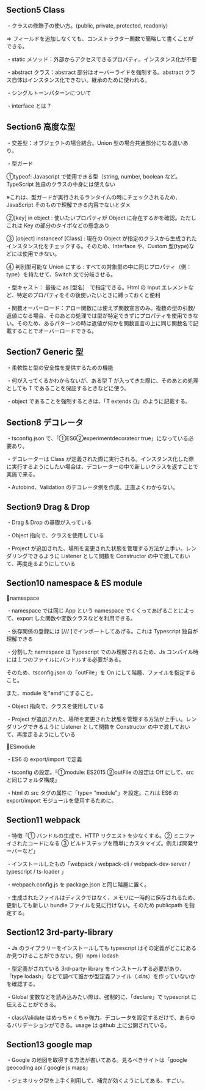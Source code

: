 ## Section5 Class

・クラスの修飾子の使い方。(public, private, protected, readonly)

⇒ フィールドを追加しなくても、コンストラクター関数で簡略して書くことができる。

・static メソッド：外部からアクセスできるプロパティ。インスタンス化が不要

・abstract クラス：abstract 部分はオーバーライドを強制する。abstract クラス自体はインスタンス化できない。継承のために使われる。

・シングルトーンパターンについて

・interface とは？

## Section6 高度な型

・交差型：オブジェクトの場合結合。Union 型の場合共通部分になる違いあり。

・型ガード

①typeof: Javascript で使用できる型（string, number, boolean など。TypeScript 独自のクラスの中身には使えない

※これは、型ガードが実行されるランタイムの時にチェックされるため、JavaScript そのもので理解できる内容でないとダメ

②[key] in object : 使いたいプロパティが Object に存在するかを確認。ただしこれは Key の部分のタイポなどの懸念あり

③ [object] instanceof [Class] : 現在の Object が指定のクラスから生成されたインスタンス化をチェックする。そのため、Interface や、Custom 型(type)などには使用できない。

④ 判別型可能な Union にする : すべての対象型の中に同じプロパティ（例：type）を持たせて、Switch 文で分岐させる。

・型キャスト： 最後に as [型名]　で指定できる。Html の Input エレメントなど、特定のプロパティをその後使いたいときに縛っておくと便利

・関数オーバーロード：アロー関数には使えず関数宣言のみ。複数の型の引数/返値になる場合、そのあとの処理では型が特定できずにプロパティを使用できない。そのため、あるパターンの時は返値が何かを関数宣言の上に同じ関数名で記載することでオーバーロードできる。

## Section7 Generic 型

・柔軟性と型の安全性を提供するための機能

・何が入ってくるかわからないが、ある型 T が入ってきた際に、そのあとの処理としても T であることを保証するときなどに使う。

・object であることを強制するときは、「T extends {}」のように記載する。

## Section8 デコレータ

・tsconfig.json で、「①ES6②experimentdecorateor true」になっている必要あり。

・デコレーターは Class が定義された際に実行される。インスタンス化した際に実行するようにしたい場合は、デコレーターの中で新しいクラスを返すことで実施で来る。

・Autobind、Validation のデコレータ例を作成。正直よくわからない。

## Section9 Drag & Drop

・Drag & Drop の基礎が入っている

・Object 指向で、クラスを使用している

・Project が追加された、場所を変更された状態を管理する方法が上手い。レンダリングできるように Listener として関数を Constructor の中で渡しておいて、再度走るようにしている

## Section10 namespace & ES module

🔸namespace

・namespace では同じ App という namespace でくくってあげることによって、export した関数や変数クラスなどを利用できる。

・依存関係の登録には [/// <reference path="ファイル名"/>]でインポートしてあげる。これは Typescript 独自が理解できる

・分割した namespace は Typescript でのみ理解されるため、Js コンパイル時には１つのファイルにバンドルする必要がある。

そのため、tsconfig.json の「outFile」を On にして階層、ファイルを指定すること。

また、module を"amd"にすること。

・Object 指向で、クラスを使用している

・Project が追加された、場所を変更された状態を管理する方法が上手い。レンダリングできるように Listener として関数を Constructor の中で渡しておいて、再度走るようにしている

🔸ESmodule

・ES6 の export/import で定義

・tsconfig の設定。「①module: ES2015 ②outFile の設定は Off にして、src と同じフォルダ構成」

・html の src タグの属性に「type= "module"」を設定。これは ES6 の export/import モジュールを使用するために。

## Section11 webpack

・特徴「① バンドルの生成で、HTTP リクエストを少なくする。② ミニファイされたコードになる ③ ビルドステップを簡単にカスタマイズ。例えば開発サーバーなど」

・インストールしたもの「webpack / webpack-cli / webpack-dev-server / typescript / ts-loader 」

・webpach.config.js を package.json と同じ階層に置く。

・生成されたファイルはディスクではなく、メモリに一時的に保存されるため、更新しても新しい bundle ファイルを見に行けない。そのため publicpath を指定する。

## Section12 3rd-party-library

・Js のライブラリーをインストールしても typescript はその定義がどこにあるか見つけることができない。例）npm i lodash

・型定義がされている 3rd-party-library をインストールする必要があり、「type lodash」などで調べて誰かが型定義ファイル（.d.ts）を作っていないかを確認する。

・Global 変数などを読み込みたい際は、強制的に、「declare」で typescript に伝えることができる。

・classValidate はめっちゃくちゃ強力。デコレータを設定するだけで、あらゆるバリデーションができる。usage は github 上に公開されている。

## Section13 google map

・Google の地図を取得する方法が書いてある。見るべきサイトは「google geocoding api / google js maps」

・ジェネリック型を上手く利用して、補完が効くようにしてある。すごい。
